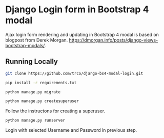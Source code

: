 # Django Login form in Bootstrap 4 modal

Ajax login form rendering and updating in Bootstrap 4 modal is based on blogpost from Derek Morgan.
https://dmorgan.info/posts/django-views-bootstrap-modals/.

## Running Locally

```bash
git clone https://github.com/trco/django-bs4-modal-login.git
```

```bash
pip install -r requirements.txt
```

```bash
python manage.py migrate
```

```bash
python manage.py createsuperuser
```
Follow the instructons for creating a superuser.

```bash
python manage.py runserver
```
Login with selected Username and Password in previous step.
